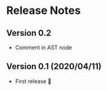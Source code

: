 Release Notes
====


Version 0.2
----
* Comment in AST node


Version 0.1 (2020/04/11)
----
- First release :tada: